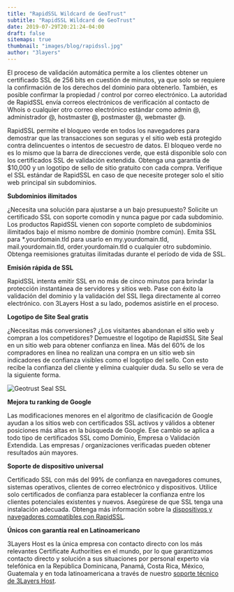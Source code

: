 ```yaml
---
title: "RapidSSL Wildcard de GeoTrust"
subtitle: "RapidSSL Wildcard de GeoTrust"
date: 2019-07-29T20:21:24-04:00
draft: false
sitemaps: true
thumbnail: "images/blog/rapidssl.jpg"
author: "3layers"
---
```


El proceso de validación automática permite a los clientes obtener un certificado SSL de 256 bits en cuestión de minutos, ya que solo se requiere la confirmación de los derechos del dominio para obtenerlo. También, es posible confirmar la propiedad / control por correo electrónico. La autoridad de RapidSSL envía correos electrónicos de verificación al contacto de Whois o cualquier otro correo electrónico estándar como admin @, administrador @, hostmaster @, postmaster @, webmaster @.

RapidSSL permite el bloqueo verde en todos los navegadores para demostrar que las transacciones son seguras y el sitio web está protegido contra delincuentes o intentos de secuestro de datos. El bloqueo verde no es lo mismo que la barra de direcciones verde, que está disponible solo con los certificados SSL de validación extendida. Obtenga una garantía de $10,000 y un logotipo de sello de sitio gratuito con cada compra. Verifique el SSL estándar de RapidSSL en caso de que necesite proteger solo el sitio web principal sin subdominios.

**Subdominios ilimitados**

¿Necesita una solución para ajustarse a un bajo presupuesto? Solicite un certificado SSL con soporte comodín y nunca pague por cada subdominio. Los productos RapidSSL vienen con soporte completo de subdominios ilimitados bajo el mismo nombre de dominio (nombre común). Emita SSL para *.yourdomain.tld para usarlo en my.yourdomain.tld, mail.yourdomain.tld, order.yourdomain.tld o cualquier otro subdominio. Obtenga reemisiones gratuitas ilimitadas durante el período de vida de SSL.

**Emisión rápida de SSL**

RapidSSL intenta emitir SSL en no más de cinco minutos para brindar la protección instantánea de servidores y sitios web. Pase con éxito la validación del dominio y la validación del SSL llega directamente al correo electrónico. con 3Layers Host a su lado, podemos asistirle en el proceso.

**Logotipo de Site Seal gratis**

¿Necesitas más conversiones? ¿Los visitantes abandonan el sitio web y compran a los competidores? Demuestre el logotipo de RapidSSL Site Seal en un sitio web para obtener confianza en línea. Más del 60% de los compradores en línea no realizan una compra en un sitio web sin indicadores de confianza visibles como el logotipo del sello. Con esto recibe la confianza del cliente y elimina cualquier duda. Su sello se vera de la siguiente forma.

![Geotrust Seal SSL](/images/blog/rapidssl_ssl_certificate.gif)

**Mejora tu ranking de Google**

Las modificaciones menores en el algoritmo de clasificación de Google ayudan a los sitios web con certificados SSL activos y válidos a obtener posiciones más altas en la búsqueda de Google. Ese cambio se aplica a todo tipo de certificados SSL como Dominio, Empresa o Validación Extendida. Las empresas / organizaciones verificadas pueden obtener resultados aún mayores.

**Soporte de dispositivo universal**

Certificado SSL con más del 99% de confianza en navegadores comunes, sistemas operativos, clientes de correo electrónico y dispositivos. Utilice solo certificados de confianza para establecer la confianza entre los clientes potenciales existentes y nuevos. Asegúrese de que SSL tenga una instalación adecuada. Obtenga más información sobre la [dispositivos y navegadores compatibles con RapidSSL](https://3layers.host/blog/compatibilidad-de-dispositivos-con-ssl/).

**Únicos con garantía real en Latinoamericano**

3Layers Host es la única empresa con contacto directo con los más relevantes Certificate Authorities en el mundo, por lo que garantizamos contacto directo y solución a sus situaciones por personal experto vía telefónica en la República Dominicana, Panamá, Costa Rica, México, Guatemala y en toda latinoamericana a través de nuestro [soporte técnico de 3Layers Host](https://3layers.host/contact/).